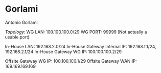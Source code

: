 # Gorlami
Antonio Gorlami

*Topology:*
WG LAN: 100.100.100.0/29
WG PORT: 99999 (Not actually a usable port)

In-House LAN: 192.168.2.0/24
In-House Gateway Internal IP: 192.168.1.1/24, 192.168.2.1/24
In-House Gateway WG IP: 100.100.100.2/29

Offsite Gateway WG IP: 100.100.100.1/29
Offsite Gateway WAN IP: 169.169.169.169
